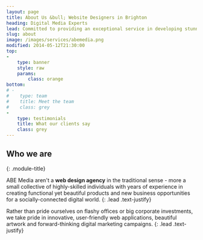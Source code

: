 ```yaml
---
layout: page
title: About Us &bull; Website Designers in Brighton
heading: Digital Media Experts
lead: Committed to providing an exceptional service in developing stunning websites that simply work and creating online marketing campaigns which make our customers real money.
slug: about
image: /images/services/abemedia.png
modified: 2014-05-12T21:30:00
top: 
-
    type: banner
    style: raw
    params:
        class: orange
bottom: 
# -
#    type: team
#    title: Meet the team
#    class: grey
-
    type: testimonials
    title: What our clients say
    class: grey
---
```

## Who we are
{: .module-title}

ABE Media aren't a **web design agency** in the traditional sense - more a small collective of highly-skilled individuals with years of experience in creating functional yet beautiful products and new business opportunities for a socially-connected digital world. 
{: .lead .text-justify}

Rather than pride ourselves on flashy offices or big corporate investments, we take pride in innovative, user-friendly web applications, beautiful artwork and forward-thinking digital marketing campaigns.
{: .lead .text-justify}